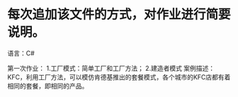 # 每次追加该文件的方式，对作业进行简要说明。
语言：C#

第一次作业：
  1.工厂模式：简单工厂和工厂方法；
  2.建造者模式
案例描述：
  KFC，利用工厂方法，可以模仿肯德基推出的套餐模式，各个城市的KFC店都有着相同的套餐，即相同的产品。
